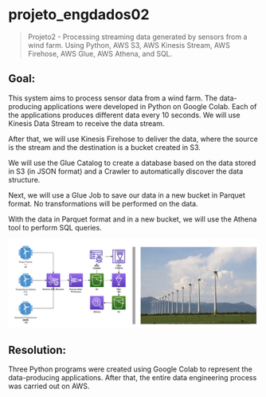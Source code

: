# projeto_engdados02
>Projeto2 - Processing streaming data generated by sensors from a wind farm. Using Python, AWS S3, AWS Kinesis Stream, AWS Firehose, AWS Glue, AWS Athena, and SQL.

## Goal:

This system aims to process sensor data from a wind farm. The data-producing applications were developed in Python on Google Colab. Each of the applications produces different data every 10 seconds. We will use Kinesis Data Stream to receive the data stream.

After that, we will use Kinesis Firehose to deliver the data, where the source is the stream and the destination is a bucket created in S3.

We will use the Glue Catalog to create a database based on the data stored in S3 (in JSON format) and a Crawler to automatically discover the data structure.

Next, we will use a Glue Job to save our data in a new bucket in Parquet format. No transformations will be performed on the data.

With the data in Parquet format and in a new bucket, we will use the Athena tool to perform SQL queries.

![esquema](imagem.png)

## Resolution:

Three Python programs were created using Google Colab to represent the data-producing applications. After that, the entire data engineering process was carried out on AWS.
